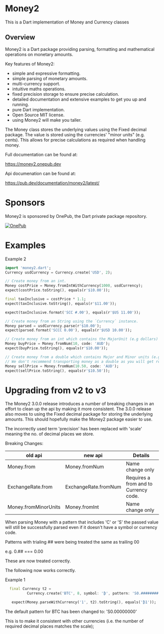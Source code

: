 # Money2

This is a Dart implementation of Money and Currency classes 

## Overview

Money2 is a Dart package providing parsing, formatting and mathematical operations on monetary amounts.

Key features of Money2:
* simple and expressive formatting.
* simple parsing of monetary amounts.
* multi-currency support.
* intuitive maths operations.
* fixed precision storage to ensure precise calculation.
* detailed documentation and extensive examples to get you up and running.
* pure Dart implementation.
* Open Source MIT license.
* using Money2 will make you taller.


The Money class stores the underlying values using the Fixed decimal package. The value is stored using the currencies' "minor units" (e.g. cents).
This allows for precise calculations as required when handling money.

Full documentation can be found at: 

https://money2.onepub.dev


Api documenation can be found at:

https://pub.dev/documentation/money2/latest/

# Sponsors

Money2 is sponsored by OnePub, the Dart private package repository.

<a href="https://onepub.dev">![OnePub](https://github.com/onepub-dev/money.dart/blob/master/images/LogoAndByLine.png?raw=true)</a>



# Examples

Example 2

```dart
import 'money2.dart';
Currency usdCurrency = Currency.create('USD', 2);

// Create money from an int.
Money costPrice = Money.fromIntWithCurrency(1000, usdCurrency);
expect(costPrice.toString(), equals(r'$10.00'));

final taxInclusive = costPrice * 1.1;
expect(taxInclusive.toString(), equals(r'$11.00'));

expect(taxInclusive.format('SCC #.00'), equals(r'$US 11.00'));

// Create money from an String using the `Currency` instance.
Money parsed = usdCurrency.parse(r'$10.00');
expect(parsed.format('SCCC 0.00'), equals(r'$USD 10.00'));

// Create money from an int which contains the MajorUnit (e.g dollars)
Money buyPrice = Money.fromNum(10, code: 'AUD');
expect(buyPrice.toString(), equals(r'$10.00'));

// Create money from a double which contains Major and Minor units (e.g. dollars and cents)
// We don't recommend transporting money as a double as you will get rounding errors.
Money sellPrice = Money.fromNum(10.50, code: 'AUD');
expect(sellPrice.toString(), equals(r'$10.50'));
```


# Upgrading from v2 to v3
The Money2 3.0.0 release introduces a number of breaking changes in an effort to clean up the api by making it more consistent.
The 3.0.0 release also moves to using the Fixed decimal package for storing the underlying amounts.
This should hopefully make the Money2 package easier to use.

The incorrectly used term 'precision' has been replaced with 'scale' meaning the no. of decimal places we store.

Breaking Changes:

| old api | new api | Details |
| ----- | ----- | --- |
| Money.from | Money.fromNum | Name change only 
| ExchangeRate.from | ExchangeRate.fromNum | Requires a from and to Currency code.
| Money.fromMinorUnits | Money.fromInt | Name change only

When parsing Money with a pattern that includes 'C' or 'S' the passed value will still be successfully parsed even if it doesn't have a symbol or currency code. 

Patterns with trialing ## were being treated the same as trailing 00

e.g.
0.## === 0.00

These are now treated correctly.

The following now works correctly.

Example 1
```dart
  final Currency t2 =
          Currency.create('BTC', 8, symbol: '₿', pattern: 'S0.########');

   expect(Money.parseWithCurrency('1', t2).toString(), equals('₿1'));
```

The default pattern for BTC has been changed to:
 'S0.00000000'

 This is to make it consistent with other currencies (i.e. the number of required decimal places matches the scale);
